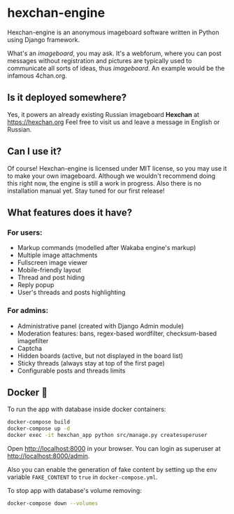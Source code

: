 # hexchan-engine
Hexchan-engine is an anonymous imageboard software written in Python using Django framework.

What's an *imageboard*, you may ask. It's a webforum, where you can post messages without registration 
and pictures are typically used to communicate all sorts of ideas, thus *imageboard*. 
An example would be the infamous 4chan.org.

## Is it deployed somewhere?
Yes, it powers an already existing Russian imageboard **Hexchan** at https://hexchan.org
Feel free to visit us and leave a message in English or Russian.

## Can I use it?
Of course! Hexchan-engine is licensed under MIT license, so you may use it to make your own imageboard.
Although we wouldn't recommend doing this right now, the engine is still a work in progress. 
Also there is no installation manual yet. Stay tuned for our first release!

## What features does it have?
### For users:
* Markup commands (modelled after Wakaba engine's markup)
* Multiple image attachments
* Fullscreen image viewer
* Mobile-friendly layout
* Thread and post hiding
* Reply popup
* User's threads and posts highlighting
### For admins:
* Administrative panel (created with Django Admin module)
* Moderation features: bans, regex-based wordfilter, checksum-based imagefilter
* Captcha
* Hidden boards (active, but not displayed in the board list)
* Sticky threads (always stay at top of the first page)
* Configurable posts and threads limits

## Docker 🐳

To run the app with database inside docker containers: 

```bash
docker-compose build
docker-compose up -d
docker exec -it hexchan_app python src/manage.py createsuperuser
```

Open [http://localhost:8000](http://localhost:8000) in your browser. 
You can login as superuser at [http://localhost:8000/admin](http://localhost:8000/admin).

Also you can enable the generation of fake content by setting up 
the env variable `FAKE_CONTENT` to `true` in `docker-compose.yml`.

To stop app with database's volume removing:

```bash
docker-compose down --volumes
```
